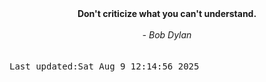 
<div align="center"><b><span>Don't criticize what you can't understand. </span></b><br><br><i> - Bob Dylan</i></div>
<br><br><kbd>Last updated:Sat Aug  9 12:14:56 2025</kbd>